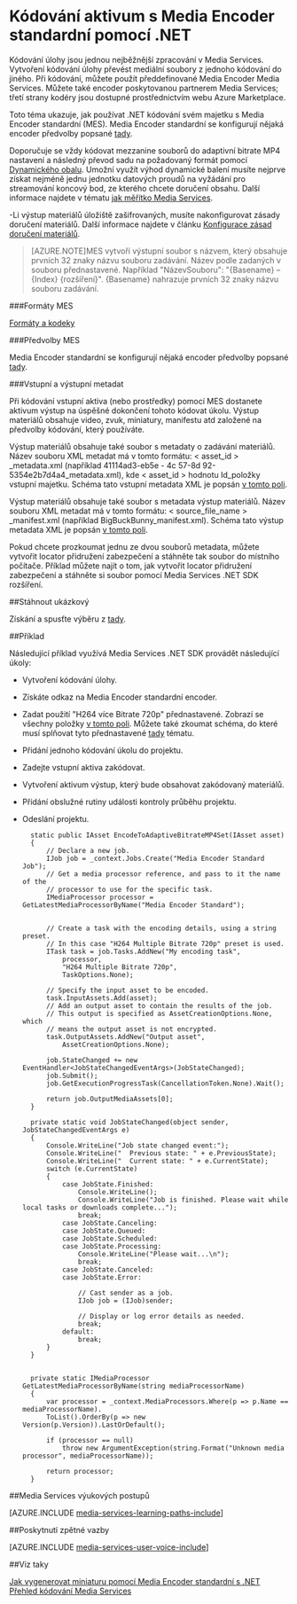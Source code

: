 <properties 
    pageTitle="Kódování aktivum s Media Encoder standardní pomocí .NET | Microsoft Azure" 
    description="Toto téma ukazuje, jak používat .NET kódování majetku pomocí Media Encoder Strandard." 
    services="media-services" 
    documentationCenter="" 
    authors="juliako" 
    manager="erikre" 
    editor=""/>

<tags 
    ms.service="media-services" 
    ms.workload="media" 
    ms.tgt_pltfrm="na" 
    ms.devlang="na" 
    ms.topic="article" 
    ms.date="09/19/2016"
    ms.author="juliako;anilmur"/>


# <a name="encode-an-asset-with-media-encoder-standard-using-net"></a>Kódování aktivum s Media Encoder standardní pomocí .NET

Kódování úlohy jsou jednou nejběžnější zpracování v Media Services. Vytvoření kódování úlohy převést mediální soubory z jednoho kódování do jiného. Při kódování, můžete použít předdefinované Media Encoder Media Services. Můžete také encoder poskytovanou partnerem Media Services; třetí strany kodéry jsou dostupné prostřednictvím webu Azure Marketplace. 

Toto téma ukazuje, jak používat .NET kódování svém majetku s Media Encoder standardní (MES). Media Encoder standardní se konfigurují nějaká encoder předvolby popsané [tady](http://go.microsoft.com/fwlink/?linkid=618336&clcid=0x409).

Doporučuje se vždy kódovat mezzanine souborů do adaptivní bitrate MP4 nastavení a následný převod sadu na požadovaný formát pomocí [Dynamického obalu](media-services-dynamic-packaging-overview.md). Umožní využít výhod dynamické balení musíte nejprve získat nejméně jednu jednotku datových proudů na vyžádání pro streamování koncový bod, ze kterého chcete doručení obsahu. Další informace najdete v tématu [jak měřítko Media Services](media-services-portal-manage-streaming-endpoints.md).

-Li výstup materiálů úložiště zašifrovaných, musíte nakonfigurovat zásady doručení materiálů. Další informace najdete v článku [Konfigurace zásad doručení materiálů](media-services-dotnet-configure-asset-delivery-policy.md).

>[AZURE.NOTE]MES vytvoří výstupní soubor s názvem, který obsahuje prvních 32 znaky názvu souboru zadávání. Název podle zadaných v souboru přednastavené. Například "NázevSouboru": "{Basename} – {Index} {rozšíření}". {Basename} nahrazuje prvních 32 znaky názvu souboru zadávání.

###<a name="mes-formats"></a>Formáty MES

[Formáty a kodeky](media-services-media-encoder-standard-formats.md)

###<a name="mes-presets"></a>Předvolby MES

Media Encoder standardní se konfigurují nějaká encoder předvolby popsané [tady](http://go.microsoft.com/fwlink/?linkid=618336&clcid=0x409).

###<a name="input-and-output-metadata"></a>Vstupní a výstupní metadat

Při kódování vstupní aktiva (nebo prostředky) pomocí MES dostanete aktivum výstup na úspěšné dokončení tohoto kódovat úkolu. Výstup materiálů obsahuje video, zvuk, miniatury, manifestu atd založené na předvolby kódování, který používáte.

Výstup materiálů obsahuje také soubor s metadaty o zadávání materiálů. Název souboru XML metadat má v tomto formátu: < asset_id > _metadata.xml (například 41114ad3-eb5e - 4c 57-8d 92-5354e2b7d4a4_metadata.xml), kde < asset_id > hodnotu Id_položky vstupní majetku. Schéma tato vstupní metadata XML je popsán [v tomto poli](http://msdn.microsoft.com/library/azure/dn783120.aspx).

Výstup materiálů obsahuje také soubor s metadata výstup materiálů. Název souboru XML metadat má v tomto formátu: < source_file_name > _manifest.xml (například BigBuckBunny_manifest.xml). Schéma tato výstup metadata XML je popsán [v tomto poli](http://msdn.microsoft.com/library/azure/dn783217.aspx).

Pokud chcete prozkoumat jednu ze dvou souborů metadata, můžete vytvořit locator přidružení zabezpečení a stáhněte tak soubor do místního počítače. Příklad můžete najít o tom, jak vytvořit locator přidružení zabezpečení a stáhněte si soubor pomocí Media Services .NET SDK rozšíření.

##<a name="download-sample"></a>Stáhnout ukázkový

Získání a spusťte výběru z [tady](https://azure.microsoft.com/documentation/samples/media-services-dotnet-on-demand-encoding-with-media-encoder-standard/).

##<a name="example"></a>Příklad

Následující příklad využívá Media Services .NET SDK provádět následující úkoly:

- Vytvoření kódování úlohy.
- Získáte odkaz na Media Encoder standardní encoder.
- Zadat použití "H264 více Bitrate 720p" přednastavené. Zobrazí se všechny položky [v tomto poli](http://go.microsoft.com/fwlink/?linkid=618336&clcid=0x409). Můžete také zkoumat schéma, do které musí splňovat tyto přednastavené [tady](https://msdn.microsoft.com/library/mt269962.aspx) tématu.
- Přidání jednoho kódování úkolu do projektu. 
- Zadejte vstupní aktiva zakódovat.
- Vytvoření aktivum výstup, který bude obsahovat zakódovaný materiálů.
- Přidání obslužné rutiny události kontroly průběhu projektu.
- Odeslání projektu.
        
        static public IAsset EncodeToAdaptiveBitrateMP4Set(IAsset asset)
        {
            // Declare a new job.
            IJob job = _context.Jobs.Create("Media Encoder Standard Job");
            // Get a media processor reference, and pass to it the name of the 
            // processor to use for the specific task.
            IMediaProcessor processor = GetLatestMediaProcessorByName("Media Encoder Standard");
        

            // Create a task with the encoding details, using a string preset.
            // In this case "H264 Multiple Bitrate 720p" preset is used.
            ITask task = job.Tasks.AddNew("My encoding task",
                processor,
                "H264 Multiple Bitrate 720p",
                TaskOptions.None);
        
            // Specify the input asset to be encoded.
            task.InputAssets.Add(asset);
            // Add an output asset to contain the results of the job. 
            // This output is specified as AssetCreationOptions.None, which 
            // means the output asset is not encrypted. 
            task.OutputAssets.AddNew("Output asset",
                AssetCreationOptions.None);
        
            job.StateChanged += new EventHandler<JobStateChangedEventArgs>(JobStateChanged);
            job.Submit();
            job.GetExecutionProgressTask(CancellationToken.None).Wait();
        
            return job.OutputMediaAssets[0];
        }
        
        private static void JobStateChanged(object sender, JobStateChangedEventArgs e)
        {
            Console.WriteLine("Job state changed event:");
            Console.WriteLine("  Previous state: " + e.PreviousState);
            Console.WriteLine("  Current state: " + e.CurrentState);
            switch (e.CurrentState)
            {
                case JobState.Finished:
                    Console.WriteLine();
                    Console.WriteLine("Job is finished. Please wait while local tasks or downloads complete...");
                    break;
                case JobState.Canceling:
                case JobState.Queued:
                case JobState.Scheduled:
                case JobState.Processing:
                    Console.WriteLine("Please wait...\n");
                    break;
                case JobState.Canceled:
                case JobState.Error:
        
                    // Cast sender as a job.
                    IJob job = (IJob)sender;
        
                    // Display or log error details as needed.
                    break;
                default:
                    break;
            }
        }
        
        
        private static IMediaProcessor GetLatestMediaProcessorByName(string mediaProcessorName)
        {
            var processor = _context.MediaProcessors.Where(p => p.Name == mediaProcessorName).
            ToList().OrderBy(p => new Version(p.Version)).LastOrDefault();
        
            if (processor == null)
                throw new ArgumentException(string.Format("Unknown media processor", mediaProcessorName));
        
            return processor;
        }


##<a name="media-services-learning-paths"></a>Media Services výukových postupů

[AZURE.INCLUDE [media-services-learning-paths-include](../../includes/media-services-learning-paths-include.md)]

##<a name="provide-feedback"></a>Poskytnutí zpětné vazby

[AZURE.INCLUDE [media-services-user-voice-include](../../includes/media-services-user-voice-include.md)]

##<a name="see-also"></a>Viz taky 

[Jak vygenerovat miniaturu pomocí Media Encoder standardní s .NET](media-services-dotnet-generate-thumbnail-with-mes.md)
[Přehled kódování Media Services](media-services-encode-asset.md)
